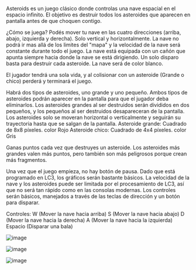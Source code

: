 Asteroids es un juego clásico donde controlas una nave espacial en el espacio infinito. 
El objetivo es destruir todos los asteroides que aparecen en pantalla antes de que choquen contigo. 

¿Cómo se juega?
Podés mover tu nave en las cuatro direcciones (arriba, abajo, izquierda y derecha). 
Solo vertical y horizontalmente. La nave no podrá ir mas allá de los limites del "mapa" y la velocidad 
de la nave será constante durante todo el juego. 
La nave está equipada con un cañón que apunta siempre hacia donde la nave se está dirigiendo. 
Un solo disparo basta para destruir cada asteroide. La nave será de color blanco.

El jugador tendrá una sola vida, y al colisionar con un asteroide (Grande o chico) perderá y terminará el juego.

Habrá dos tipos de asteroides, uno grande y uno pequeño. 
Ambos tipos de asteroides podrán aparecer en la pantalla para que el jugador deba eliminarlos.
Los asteroides grandes al ser destruidos serán divididos en dos pequeños, y los pequeños al ser destruidos desapareceran de la pantalla. 
Los asteroides solo se moveran horizontal o verticalmente y seguirán su trayectoria hasta que se salgan de la pantalla.
Asteroide grande: Cuadrado de 8x8 píxeles. color Rojo
Asteroide chico: Cuadrado de 4x4 píxeles. color Gris

Ganas puntos cada vez que destruyes un asteroide. Los asteroides más grandes valen más puntos, pero también son más peligrosos porque crean más fragmentos. 

Una vez que el juego empieza, no hay botón de pausa.
Dado que está programado en LC3, los gráficos serán bastante básicos. 
La velocidad de la nave y los asteroides puede ser limitada por el procesamiento de LC3, así que no será tan rápido como en las consolas modernas. 
Los controles serán básicos, manejados a través de las teclas de dirección y un botón para disparar.

Controles:
W           (Mover la nave hacia arriba)
S           (Mover la nave hacia abajo)
D           (Mover la nave hacia la derecha)
A           (Mover la nave hacia la izquierda)
Espacio     (Disparar una bala)

![image](https://github.com/user-attachments/assets/c01479c6-e9b1-46be-9ea1-ef16f7957413)

![image](https://github.com/user-attachments/assets/6a6e1e3c-251a-4505-b796-1d7ee8e68995)

![image](https://github.com/user-attachments/assets/df36aa40-98f5-404d-b360-5ac86aa450fc)

